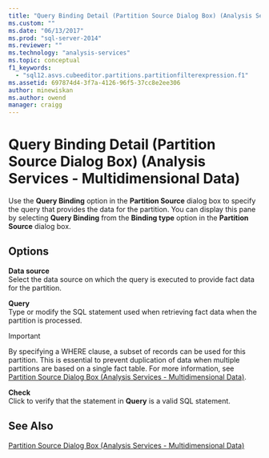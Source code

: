 ```yaml
---
title: "Query Binding Detail (Partition Source Dialog Box) (Analysis Services - Multidimensional Data) | Microsoft Docs"
ms.custom: ""
ms.date: "06/13/2017"
ms.prod: "sql-server-2014"
ms.reviewer: ""
ms.technology: "analysis-services"
ms.topic: conceptual
f1_keywords: 
  - "sql12.asvs.cubeeditor.partitions.partitionfilterexpression.f1"
ms.assetid: 697874d4-3f7a-4126-96f5-37cc8e2ee306
author: minewiskan
ms.author: owend
manager: craigg
---
```

# Query Binding Detail (Partition Source Dialog Box) (Analysis Services - Multidimensional Data)
  Use the **Query Binding** option in the **Partition Source** dialog box to specify the query that provides the data for the partition. You can display this pane by selecting **Query Binding** from the **Binding type** option in the **Partition Source** dialog box.  
  
## Options  
 **Data source**  
 Select the data source on which the query is executed to provide fact data for the partition.  
  
 **Query**  
 Type or modify the SQL statement used when retrieving fact data when the partition is processed.  
  
> [!IMPORTANT]  
>  By specifying a WHERE clause, a subset of records can be used for this partition. This is essential to prevent duplication of data when multiple partitions are based on a single fact table. For more information, see [Partition Source Dialog Box &#40;Analysis Services - Multidimensional Data&#41;](partition-source-dialog-box-analysis-services-multidimensional-data.md).  
  
 **Check**  
 Click to verify that the statement in **Query** is a valid SQL statement.  
  
## See Also  
 [Partition Source Dialog Box &#40;Analysis Services - Multidimensional Data&#41;](partition-source-dialog-box-analysis-services-multidimensional-data.md)  
  
  
